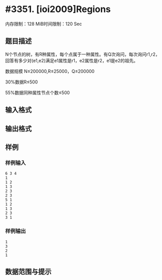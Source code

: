 # #3351. [ioi2009]Regions

内存限制：128 MiB时间限制：120 Sec

## 题目描述

  

N个节点的树，有R种属性，每个点属于一种属性。有Q次询问，每次询问r1,r2，回答有多少对(e1,e2)满足e1属性是r1，e2属性是r2，e1是e2的祖先。 

数据规模
N&le;200000,R&le;25000，Q&le;200000 

30%数据R&le;500 

55%数据同种属性节点个数&le;500

## 输入格式

## 输出格式

## 样例

### 样例输入

    
    6 3 4
    1
    1 2
    1 3
    2 3
    2 3
    5 1
    1 2
    1 3
    2 3
    3 1
    
    

### 样例输出

    
    1
    3
    2
    1
    
    

## 数据范围与提示
